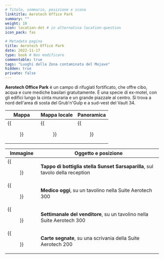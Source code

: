 ```yaml
---
# Titolo, sommario, posizione e icona
linktitle: Aerotech Office Park
summary: ""
weight: 10
icon: location-dot # in alternativa location-question
icon_pack: fas

# Metadata pagina
title: Aerotech Office Park
date: 2022-11-17
type: book # Non modificare
commentable: true
tags: "Luoghi della Zona contaminata del Mojave"
hidden: true
private: false
---
```


<div class="fnv">

**Aerotech Office Park** è un campo di rifugiati fortificato, che offre cibo, acqua e cure mediche basilari gratuitamente. È una specie di ex-motel, con gli edifici lungo la cinta muraria e un grande piazzale al centro. Si trova a nord dell'area di sosta del Grub'n'Gulp e a sud-vest del Vault 34.

| Mappa | Mappa locale | Panoramica |
| ----- | ------------ | ---------- |
|  {{<figure src="fnv/Aerotech_Office_Park_loc.webp">}}     |    {{<figure src="fnv/Aerotech_Office_Park_local_map.webp">}}          |  {{<figure src="fnv/Aerotech_Office_Park.webp">}}          | 

| Immagine                                     | Oggetto e posizione                                                           |
| -------------------------------------------- | ----------------------------------------------------------------------------- |
| {{<figure src="fnv/Star_bottle_cap_suite_300.webp">}}          | **Tappo di bottiglia stella Sunset Sarsaparilla**, sul tavolo della reception |
| {{<figure src="fnv/Skill_magazine_reception_suite_300.webp">}} | **Medico oggi**, su un tavolino nella Suite Aerotech 300                      | 
| {{<figure src="fnv/Skill_magazine_suite_300.webp">}}           | **Settimanale del venditore**, su un tavolino nella Suite Aerotech 300        |
| {{<figure src="fnv/Aerotech_OP_marked_cards.webp">}}           | **Carte segnate**, su una scrivania della Suite Aerotech 200                  |


</div>

